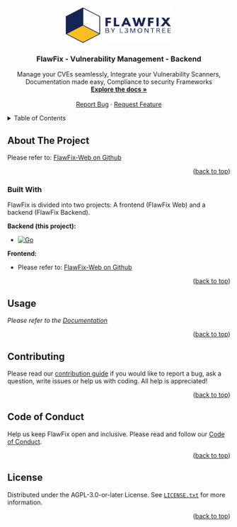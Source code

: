 <!--
 Copyright (C) 2023 Sebastian Kawelke, l3montree UG (haftungsbeschraenkt)
 
 This program is free software: you can redistribute it and/or modify
 it under the terms of the GNU Affero General Public License as
 published by the Free Software Foundation, either version 3 of the
 License, or (at your option) any later version.
 
 This program is distributed in the hope that it will be useful,
 but WITHOUT ANY WARRANTY; without even the implied warranty of
 MERCHANTABILITY or FITNESS FOR A PARTICULAR PURPOSE.  See the
 GNU Affero General Public License for more details.
 
 You should have received a copy of the GNU Affero General Public License
 along with this program.  If not, see <http://www.gnu.org/licenses/>.
-->

<!-- Improved compatibility of back to top link: See: https://github.com/othneildrew/Best-README-Template/pull/73 -->
<a name="readme-top"></a>
<!--
*** Thanks for checking out the Best-README-Template. If you have a suggestion
*** that would make this better, please fork the repo and create a pull request
*** or simply open an issue with the tag "enhancement".
*** Don't forget to give the project a star!
*** Thanks again! Now go create something AMAZING! :D
-->

<!-- PROJECT LOGO -->
<br />
<div align="center">
  <a href="https://flawfix.dev">
    <img src="images/logo_horizontal.svg" alt="FlawFix by L3montree Logo" width="240" height="80">
  </a>

  <h3 align="center">FlawFix - Vulnerability Management - Backend</h3>

  <p align="center">
    Manage your CVEs seamlessly, Integrate your Vulnerability Scanners, Documentation made easy, Compliance to security Frameworks
    <br />
    <a href="https://flawfix.dev/docs/getting-started"><strong>Explore the docs »</strong></a>
    <br />
    <br />
    <a href="https://github.com/l3montree-dev/flawfix/issues">Report Bug</a>
    ·
    <a href="https://github.com/l3montree-dev/flawfix/issues">Request Feature</a>
  </p>
</div>


<!-- TABLE OF CONTENTS -->
<details>
  <summary>Table of Contents</summary>
  <ol>
    <li>
      <a href="#about-the-project">About The Project</a>
      <ul>
        <li><a href="#built-with">Built With</a></li>
      </ul>
    </li>
    <li><a href="#usage">Usage</a></li>
    <li><a href="#contributing">Contributing</a></li>
    <li><a href="##code-of-conduct">Code of Conduct</a></li>
    <li><a href="#license">License</a></li>
  </ol>
</details>



<!-- ABOUT THE PROJECT -->
## About The Project
Please refer to: [FlawFix-Web on Github](https://github.com/l3montree-dev/flawfix-web)

<p align="right">(<a href="#readme-top">back to top</a>)</p>



### Built With

FlawFix is divided into two projects: A frontend (FlawFix Web) and a backend (FlawFix Backend). 

**Backend (this project):**
* [![Go][go.dev]][go-url]

**Frontend:**
* Please refer to: [FlawFix-Web on Github](https://github.com/l3montree-dev/flawfix-web)

<p align="right">(<a href="#readme-top">back to top</a>)</p>


<!-- USAGE EXAMPLES -->
## Usage

_Please refer to the [Documentation](https://flawfix.dev/docs/getting-started)_

<p align="right">(<a href="#readme-top">back to top</a>)</p>


<!-- CONTRIBUTING -->
## Contributing

Please read our [contribution guide](CONTRIBUTING.md) if you would like to report a bug, ask a question, write issues or help us with coding. All help is appreciated!

<p align="right">(<a href="#readme-top">back to top</a>)</p>


<!-- Code of Conduct -->
## Code of Conduct

Help us keep FlawFix open and inclusive. Please read and follow our [Code of Conduct](CODE_OF_CONDUCT.md).

<p align="right">(<a href="#readme-top">back to top</a>)</p>


<!-- LICENSE -->
## License

Distributed under the AGPL-3.0-or-later License. See [`LICENSE.txt`](LICENSE.txt) for more information.

<p align="right">(<a href="#readme-top">back to top</a>)</p>




<!-- MARKDOWN LINKS & IMAGES -->
<!-- https://www.markdownguide.org/basic-syntax/#reference-style-links -->
[go.dev]: https://img.shields.io/badge/Go-00ADD8?style=for-the-badge&logo=go&logoColor=white
[go-url]: https://go.dev
